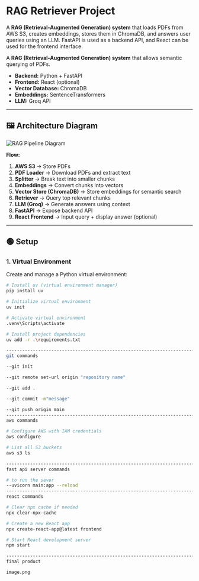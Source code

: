 # RAG Retriever Project

A **RAG (Retrieval-Augmented Generation) system** that loads PDFs from AWS S3, creates embeddings, stores them in ChromaDB, and answers user queries using an LLM. FastAPI is used as a backend API, and React can be used for the frontend interface.

A **RAG (Retrieval-Augmented Generation) system** that allows semantic querying of PDFs.

- **Backend:** Python + FastAPI
- **Frontend:** React (optional)
- **Vector Database:** ChromaDB
- **Embeddings:** SentenceTransformers
- **LLM:** Groq API

---

## 🖼 Architecture Diagram

![RAG Pipeline Diagram](diagram.png)

**Flow:**

1. **AWS S3** → Store PDFs
2. **PDF Loader** → Download PDFs and extract text
3. **Splitter** → Break text into smaller chunks
4. **Embeddings** → Convert chunks into vectors
5. **Vector Store (ChromaDB)** → Store embeddings for semantic search
6. **Retriever** → Query top relevant chunks
7. **LLM (Groq)** → Generate answers using context
8. **FastAPI** → Expose backend API
9. **React Frontend** → Input query + display answer (optional)

---

## 🟢 Setup

### 1. Virtual Environment

Create and manage a Python virtual environment:

```bash
# Install uv (virtual environment manager)
pip install uv

# Initialize virtual environment
uv init

# Activate virtual environment
.venv\Scripts\activate

# Install project dependencies
uv add -r .\requirements.txt

--------------------------------------------------------------------------------------------------
git commands

--git init

--git remote set-url origin "repository name"

--git add .

--git commit -m"message"

--git push origin main
--------------------------------------------------------------------------------------------------
aws commands

# Configure AWS with IAM credentials
aws configure

# List all S3 buckets
aws s3 ls

---------------------------------------------------------------------------------------------------
fast api server commands

# to run the sever
--uvicorn main:app --reload
---------------------------------------------------------------------------------------------------
react commands

# Clear npx cache if needed
npx clear-npx-cache

# Create a new React app
npx create-react-app@latest frontend

# Start React development server
npm start

----------------------------------------------------------------------------------------------------
final product

image.png
```
